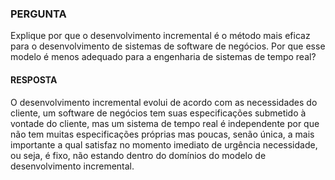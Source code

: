 ### PERGUNTA

Explique por que o desenvolvimento incremental é o método mais eficaz para o desenvolvimento de sistemas de software de negócios. Por que esse modelo é menos adequado para a engenharia de sistemas de tempo real?

#### RESPOSTA

O desenvolvimento incremental evolui de acordo com as necessidades do cliente, um software de negócios tem suas especificações submetido à vontade do cliente, mas um sistema de tempo real é independente por que não tem muitas especificações próprias mas poucas, senão única, a mais importante a qual satisfaz no momento imediato de urgência necessidade, ou seja, é fixo, não estando dentro do domínios do modelo de desenvolvimento incremental.
